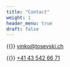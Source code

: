 ```yaml
---
title: "Contact"
weight: 1
header_menu: true
draft: false
---
```


{{<icon class="fa fa-envelope">}}&nbsp;[vinko@tosevski.ch](mailto:vinko@tosevski.ch)

{{<icon class="fa fa-phone">}}&nbsp;[+41 43 542 66 71](tel:+41435426671)
